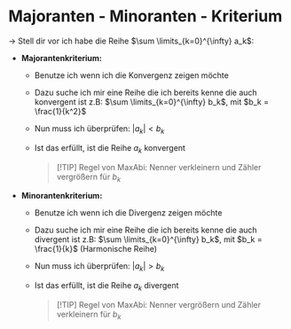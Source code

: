 # Majoranten - Minoranten - Kriterium
    
→ Stell dir vor ich habe die Reihe $\sum \limits_{k=0}^{\infty} a_k$:
    
- **Majorantenkriterium:**
    
    - Benutze ich wenn ich die Konvergenz zeigen möchte
    - Dazu suche ich mir eine Reihe die ich bereits kenne die auch konvergent ist
    z.B: $\sum \limits_{k=0}^{\infty} b_k$, mit $b_k = \frac{1}{k^2}$
    - Nun muss ich überprüfen:
    $|a_k| < b_k$
    - Ist das erfüllt, ist die Reihe $a_k$ konvergent
    

    	>[!TIP] Regel von MaxAbi: Nenner verkleinern und Zähler vergrößern für $b_k$
   
    
- **Minorantenkriterium:**
    
    - Benutze ich wenn ich die Divergenz zeigen möchte
    - Dazu suche ich mir eine Reihe die ich bereits kenne die auch divergent ist
    z.B: $\sum \limits_{k=0}^{\infty} b_k$, mit $b_k = \frac{1}{k}$ (Harmonische Reihe)
    - Nun muss ich überprüfen:
    $|a_k| > b_k$
    - Ist das erfüllt, ist die Reihe $a_k$ divergent
    
    	>[!TIP] Regel von MaxAbi: Nenner vergrößern und Zähler verkleinern für $b_k$
